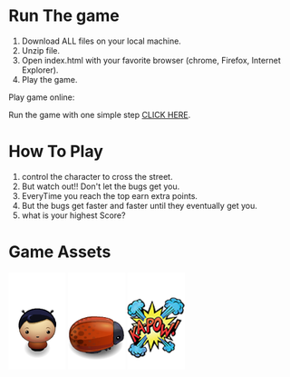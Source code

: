 Run The game
===============================
1. Download ALL files on your local machine.
2. Unzip file.
3. Open index.html with your favorite browser (chrome, Firefox, Internet Explorer).
4. Play the game.

Play game online:

Run the game with one simple step [CLICK HERE](https://lewiekh.github.io/arcade_game/).

How To Play
===============================
1. control the character to cross the street.
2. But watch out!! Don't let the bugs get you.
3. EveryTime you reach the top earn extra points.
4. But the bugs get faster and faster until they eventually get you.
5. what is your highest Score?

Game Assets
===============================
![player](https://raw.githubusercontent.com/lewiekh/arcade_game/master/images/char-boy.png) ![enemy](https://raw.githubusercontent.com/lewiekh/arcade_game/master/images/enemy-bug.png) ![hit](https://raw.githubusercontent.com/lewiekh/arcade_game/master/images/ka-pow.png)
